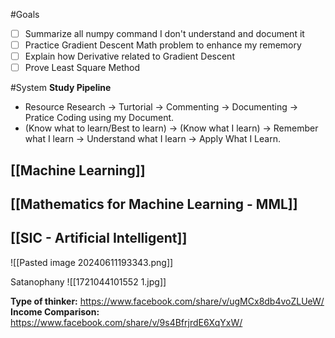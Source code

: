  
#Goals
- [ ] Summarize all numpy command I don't understand and document it
- [ ] Practice Gradient Descent Math problem to enhance my rememory
- [ ] Explain how Derivative related to Gradient Descent 
- [ ] Prove Least Square Method

#System
**Study Pipeline**
+ Resource Research -> Turtorial -> Commenting -> Documenting -> Pratice Coding using my Document.  
+ (Know what to learn/Best to learn) -> (Know what I learn) -> Remember what I learn -> Understand what I learn -> Apply What I Learn.  

## [[Machine Learning]]

## [[Mathematics for Machine Learning - MML]]

## [[SIC - Artificial Intelligent]]


![[Pasted image 20240611193343.png]]

Satanophany
![[1721044101552 1.jpg]]

**Type of thinker:** https://www.facebook.com/share/v/ugMCx8db4voZLUeW/
**Income Comparison:** https://www.facebook.com/share/v/9s4BfrjrdE6XqYxW/


